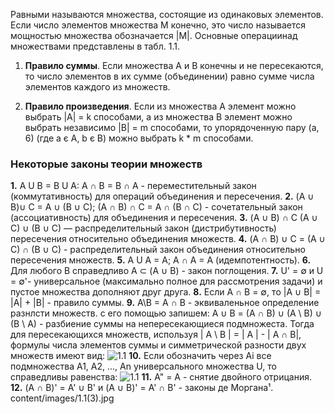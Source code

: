 Равными называются множества, состоящие из одинаковых элементов. Если число элементов множества М конечно, это число называется мощностью множества обозначается |M|. Основные операциинад множествами представлены в табл. 1.1.

1. **Правило суммы**. Если множества А и В конечны и не пересекаются, то число элементов в их сумме (объединении) равно сумме числа элементов каждого из множеств.

2. **Правило произведения**. Если из множества А элемент можно выбрать |A| = k способами, а из множества В элемент можно выбрать независимо |B| = m способами, то упорядоченную пару (а, 6) (где а є А, b є В) можно выбрать k * m способами.

### Некоторые законы теории множеств

**1.** A U B = B U A: A ∩ B = B ∩ A - переместительный закон (коммутативность) для операций объединения и пересечения.
**2.** (A ∪ B)∪ C = A ∪ (B ∪ C); (A ∩ B) ∩ C = A ∩ (B ∩ C) - сочетательный закон (ассоциативность) для объединения и пересечения.
**3.** (A ∪ B) ∩ C (A ∪ C) ∪ (B ∪ C) — распределительный закон (дистрибутивность) пересечения относительно объединения множеств.
**4.** (A ∩ B) ∪ C = (A ∪ C) ∩ (B ∪ C) - распределительный закон объединения относительно пересечения множеств.
**5.** A U A = A; A ∩ А = А (идемпотентность).
**6.** Для любого В справедливо А ⊂ (A ∪ B) - закон поглощения.
**7.** U' = ∅ и U = ∅'- универсальное (максимально полное для рассмотрения задачи) и пустое множества дополняют друг друга.
**8.** Если А ∩ В = ∅, тο |A ∪ B| = |A| + |В| - правило суммы.
**9.** A\B = A ∩ B - эквиваленьное определение разнлсти множеств. с его помощью запишем: A ∪ B = (A ∩ B) ∪ (A \ B) ∪ (B \ A) - разбиение суммы на непересекающиеся подмножеста. Тогда для пересекающихся множеств, используя | A \ B | = | A | - | A ∩ B|, формулы числа элементов суммы и симметрической разности двух множеств имеют вид: 
![1.1](/images/1.1(1).jpg)
**10.** Если обозначить через Ai все подмножества A1, A2, ..., An универсального множества U, то справедливы равенства:
![1.1](/images/1.1(2).jpg)
**11.** A" = A - снятие двойного отрицания.
**12.** (A ∩ B)' = A' ∪ B' и (A ∪ B)' = A' ∩ B' - законы де Моргана¹.
content/images/1.1(3).jpg